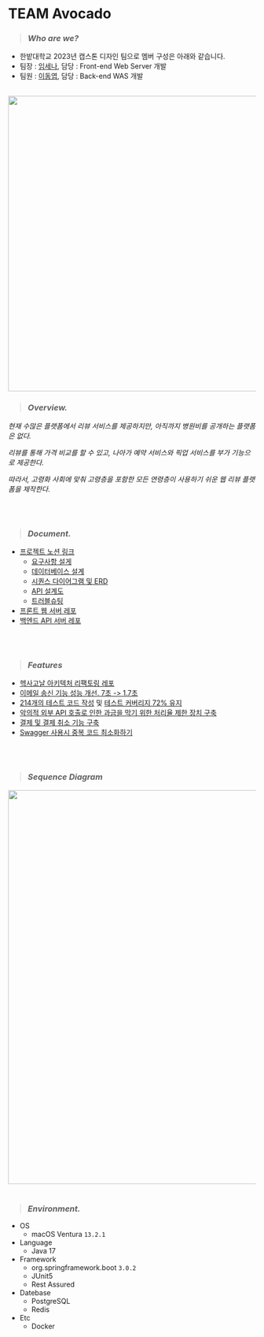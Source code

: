 # TEAM Avocado

> ### *Who are we?*
- 한밭대학교 2023년 캡스톤 디자인 팀으로 멤버 구성은 아래와 같습니다.
- 팀장 : [임세나](https://github.com/LimSeNa), 담당 : Front-end Web Server 개발
- 팀원 : [이동엽](https://github.com/2dongyeop), 담당 : Back-end WAS 개발

<br/>

<img src="https://github.com/HBNU-Avocado/Avocado-backend/blob/main/document/image/prototype1.jpg" width = 600/>

<br/>

> ### *Overview.*
*현재 수많은 플랫폼에서 리뷰 서비스를 제공하지만, 아직까지 병원비를 공개하는 플랫폼은 없다.*

*리뷰를 통해 가격 비교를 할 수 있고, 나아가 예약 서비스와 픽업 서비스를 부가 기능으로 제공한다.*

*따라서, 고령화 사회에 맞춰 고령층을 포함한 모든 연령층이 사용하기 쉬운 웹 리뷰 플랫폼을 제작한다.*

<br/>

<br/>

> ### *Document.*
  - [프로젝트 노션 링크](https://leedongyeop.notion.site/Avocado-287972df87fa4a8bb976bba7649919ca)
    - [요구사항 설게](https://www.notion.so/leedongyeop/d7c5da5175b14c71b6cbe21650607ebd)
    - [데이터베이스 설계](https://www.notion.so/leedongyeop/0badd5357d8a41bfb9b78db729c24ed7)
    - [시퀀스 다이어그램 및 ERD](https://www.notion.so/leedongyeop/204db9578a2b44be877399d3e5d0b6b4)
    - [API 설계도](https://www.notion.so/leedongyeop/API-102a2f25e370479195fa616572f369ff)
    - [트러블슈팅](https://www.notion.so/leedongyeop/0459864398e84439bfa679d2470aeb8e)
  - [프론트 웹 서버 레포](https://github.com/HBNU-Avocado/Avocado-frontend)
  - [백엔드 API 서버 레포](https://github.com/HBNU-Avocado/Avocado-backend)

<br/>

<br/>

> ### *Features*
- [헥사고날 아키텍처 리팩토링 레포](https://github.com/HBNU-Avocado/Avocado-backend-with-hexagonal)
- [이메일 송신 기능 성능 개선. 7초 -> 1.7초](https://velog.io/@dongvelop/CompletableFuture%EB%A1%9C-%EB%B9%84%EB%8F%99%EA%B8%B0-%EC%9E%91%EC%97%85-%EC%95%88%EC%A0%95%ED%99%94-%EB%B0%8F-%EC%84%B1%EB%8A%A5-%ED%85%8C%EC%8A%A4%ED%8A%B8)
- [214개의 테스트 코드 작성](https://github.com/HBNU-Avocado/Avocado-backend/pull/174) 및 [테스트 커버리지 72% 유지](https://github.com/HBNU-Avocado/Avocado-backend/issues/175)
- [악의적 외부 API 호출로 인한 과금을 막기 위한 처리율 제한 장치 구축](https://velog.io/@dongvelop/Spring-Boot-Bucket4j%EB%A5%BC-%EC%9D%B4%EC%9A%A9%ED%95%B4-%EC%84%9C%EB%B2%84-%EC%B8%A1-%EC%B2%98%EB%A6%AC%EC%9C%A8-%EC%A0%9C%ED%95%9C-%EC%9E%A5%EC%B9%98-%EA%B5%AC%EC%B6%95%ED%95%98%EA%B8%B0)
- [결제 및 결제 취소 기능 구축](https://www.notion.so/leedongyeop/e12cf498c0d643a5947d284e19884e4e)
- [Swagger 사용시 중복 코드 최소화하기](https://velog.io/@dongvelop/Swagger-%EB%8F%84%EC%9E%85%EC%9C%BC%EB%A1%9C-%EC%9D%B8%ED%95%9C-%EC%A4%91%EB%B3%B5-%EC%BD%94%EB%93%9C%EB%A5%BC-%EC%B6%94%EC%83%81%ED%99%94%ED%95%98%EA%B8%B0)

<br/>

<br/>

> ### *Sequence Diagram*

<img src="https://github.com/HBNU-Avocado/Avocado-backend/blob/main/document/image/Sequence-diagram-v3.png" width = 800/>


<br/>

<br/>

> ### *Environment.*
- OS
  - macOS Ventura `13.2.1`
- Language
  - Java 17
- Framework
  - org.springframework.boot `3.0.2`
  - JUnit5
  - Rest Assured
- Datebase
  - PostgreSQL
  - Redis
- Etc
  - Docker
